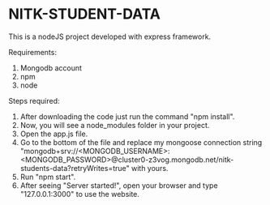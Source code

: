 # NITK-STUDENT-DATA

This is a nodeJS project developed with express framework.

Requirements:
1. Mongodb account
2. npm 
3. node

Steps required:
1. After downloading the code just run the command "npm install".
2. Now, you will see a node_modules folder in your project.
3. Open the app.js file.
4. Go to the bottom of the file and replace my mongoose connection string "mongodb+srv://<MONGODB_USERNAME>:<MONGODB_PASSWORD>@cluster0-z3vog.mongodb.net/nitk-students-data?retryWrites=true" with yours.
5. Run "npm start".
6. After seeing "Server started!", open your browser and type "127.0.0.1:3000" to use the website.

